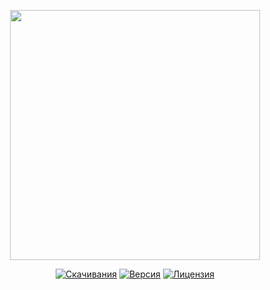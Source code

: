 <p align="center"><a href="https://www.localzet.com" target="_blank"><img src="https://static.localzet.com/LocalzetGroup.png" width="400"></a></p>

<p align="center">
<a href="https://packagist.org/packages/localzet-dev/Teashka"><img src="https://img.shields.io/packagist/dt/localzet-dev/Teashka" alt="Скачивания"></a>
<a href="https://packagist.org/packages/localzet-dev/Teashka"><img src="https://img.shields.io/packagist/v/localzet-dev/Teashka" alt="Версия"></a>
<a href="https://packagist.org/packages/localzet-dev/Teashka"><img src="https://img.shields.io/packagist/l/localzet-dev/Teashka" alt="Лицензия"></a>
</p>
